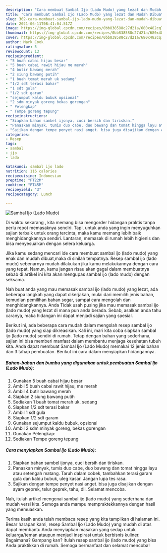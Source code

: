 ```yaml
---
description: "Cara membuat Sambal Ijo (Lado Mudo) yang lezat dan Mudah Dibuat"
title: "Cara membuat Sambal Ijo (Lado Mudo) yang lezat dan Mudah Dibuat"
slug: 302-cara-membuat-sambal-ijo-lado-mudo-yang-lezat-dan-mudah-dibuat
date: 2021-06-11T08:41:04.517Z
image: https://img-global.cpcdn.com/recipes/0bb838588c27d21a/680x482cq70/sambal-ijo-lado-mudo-foto-resep-utama.jpg
thumbnail: https://img-global.cpcdn.com/recipes/0bb838588c27d21a/680x482cq70/sambal-ijo-lado-mudo-foto-resep-utama.jpg
cover: https://img-global.cpcdn.com/recipes/0bb838588c27d21a/680x482cq70/sambal-ijo-lado-mudo-foto-resep-utama.jpg
author: Mark Cook
ratingvalue: 5
reviewcount: 13
recipeingredient:
- "5 buah cabai hijau besar"
- "5 buah cabai rawit hijau me merah"
- "4 butir bawang merah"
- "2 siung bawang putih"
- "1 buah tomat merah uk sedang"
- "1/2 sdt terasi bakar"
- "1 sdt gula"
- "1/2 sdt garam"
- "sejumput kaldu bubuk opsional"
- "2 sdm minyak goreng bekas gorengan"
- " Pelengkap"
- " Tempe goreng tepung"
recipeinstructions:
- "Siapkan bahan sambel ijonya, cuci bersih dan tiriskan."
- "Panaskan minyak, tumis duo cabe, duo bawang dan tomat hingga layu atau setengah matang. Taruh dalam cobek, tambahkan terasi garam gula dan kaldu bubuk, uleg kasar. Jangan lupa tes rasa."
- "Sajikan dengan tempe penyet nasi anget. bisa juga disajikan dengan ayam geprek, telur geprek, tahu, dll. Selamat mencoba."
categories:
- Resep
tags:
- sambal
- ijo
- lado

katakunci: sambal ijo lado 
nutrition: 116 calories
recipecuisine: Indonesian
preptime: "PT22M"
cooktime: "PT45M"
recipeyield: "3"
recipecategory: Lunch

---
```



![Sambal Ijo (Lado Mudo)](https://img-global.cpcdn.com/recipes/0bb838588c27d21a/680x482cq70/sambal-ijo-lado-mudo-foto-resep-utama.jpg)

Di waktu  sekarang , kita memang bisa mengorder hidangan praktis tanpa perlu repot memasaknya sendiri. Tapi, untuk anda yang ingin menyuguhkan sajian terbaik untuk orang tercinta, maka kamu memang lebih baik menghidangkannya sendiri. Lantaran, memasak di rumah lebih higienis dan bisa menyesuaikan dengan selera keluarga.

Jika kamu sedang mencari ide cara membuat sambal ijo (lado mudo) yang enak dan mudah dibuat,maka di sinilah tempatnya. Resep sambal ijo (lado mudo)  sebenarnya mudah dilakukan jika kamu melakukannya dengan cara yang tepat. Namun, kamu jangan risau akan gagal dalam membuatnya 
sebab di artikel ini kita akan mengupas sambal ijo (lado mudo) dengan seksama.  



Nah buat anda yang mau memasak sambal ijo (lado mudo) yang lezat, ada beberapa langkah yang dapat dikerjakan, mulai dari memilih jenis bahan, kemudian pemilihan bahan segar, sampai cara mengolah dan menghidangkannya. Anda Tidak usah pusing jika mau memasak sambal ijo (lado mudo) yang lezat di mana pun anda berada. Sebab, asalkan anda  tahu caranya, maka hidangan ini dapat menjadi sajian yang spesial.

Berikut ini, ada beberapa cara mudah dalam mengolah resep sambal ijo (lado mudo) yang siap dikreasikan. Kali ini, mari kita coba siapkan sambal ijo (lado mudo) sendiri di rumah. Tetap dengan bahan yang sederhana, sajian ini bisa memberi manfaat dalam membantu menjaga kesehatan tubuh kita. Anda dapat membuat Sambal Ijo (Lado Mudo) memakai 12 jenis bahan dan 3 tahap pembuatan. Berikut ini cara dalam menyiapkan hidangannya.

<!--inarticleads1-->

##### Bahan-bahan dan bumbu yang digunakan untuk pembuatan Sambal Ijo (Lado Mudo):

1. Gunakan 5 buah cabai hijau besar
1. Ambil 5 buah cabai rawit hijau, me merah
1. Ambil 4 butir bawang merah
1. Siapkan 2 siung bawang putih
1. Sediakan 1 buah tomat merah uk. sedang
1. Siapkan 1/2 sdt terasi bakar
1. Ambil 1 sdt gula
1. Siapkan 1/2 sdt garam
1. Gunakan sejumput kaldu bubuk, opsional
1. Ambil 2 sdm minyak goreng, bekas gorengan
1. Gunakan  Pelengkap:
1. Sediakan  Tempe goreng tepung




<!--inarticleads2-->

##### Cara menyiapkan Sambal Ijo (Lado Mudo):

1. Siapkan bahan sambel ijonya, cuci bersih dan tiriskan.
1. Panaskan minyak, tumis duo cabe, duo bawang dan tomat hingga layu atau setengah matang. Taruh dalam cobek, tambahkan terasi garam gula dan kaldu bubuk, uleg kasar. Jangan lupa tes rasa.
1. Sajikan dengan tempe penyet nasi anget. bisa juga disajikan dengan ayam geprek, telur geprek, tahu, dll. Selamat mencoba.




Nah, itulah artikel mengenai  sambal ijo (lado mudo)  yang sederhana dan mudah versi kita. Semoga anda mampu mempraktekkannya dengan hasil yang memuaskan. 

Terima kasih anda telah membaca resep yang kita tampilkan di halaman ini. Besar harapan kami, resep  Sambal Ijo (Lado Mudo) yang mudah di atas dapat membantu Anda menyiapkan masakan yang sedap untuk keluarga/teman ataupun menjadi inspirasi untuk berbisnis kuliner. Bagaimana? Gampang kan? Itulah resep sambal ijo (lado mudo) yang bisa Anda praktikkan di rumah. Semoga bermanfaat dan selamat mencoba!

